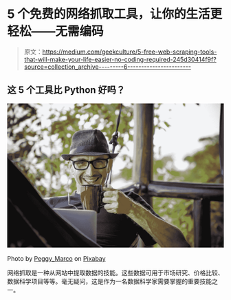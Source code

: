 # 5 个免费的网络抓取工具，让你的生活更轻松——无需编码

> 原文：<https://medium.com/geekculture/5-free-web-scraping-tools-that-will-make-your-life-easier-no-coding-required-245d30414f9f?source=collection_archive---------6----------------------->

## 这 5 个工具比 Python 好吗？

![](img/57210a5e177954ba320595f7332b86e8.png)

Photo by [Peggy_Marco](https://pixabay.com/users/peggy_marco-1553824/) on [Pixabay](https://pixabay.com/photos/drink-coffee-hammock-relax-4749247/)

网络抓取是一种从网站中提取数据的技能。这些数据可用于市场研究、价格比较、数据科学项目等等。毫无疑问，这是作为一名数据科学家需要掌握的重要技能之一。